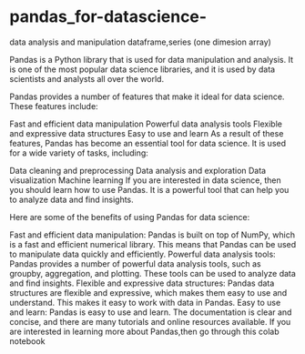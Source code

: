 # pandas_for-datascience-
data analysis and manipulation dataframe,series (one dimesion array) 



Pandas is a Python library that is used for data manipulation and analysis. It is one of the most popular data science libraries, and it is used by data scientists and analysts all over the world.

Pandas provides a number of features that make it ideal for data science. These features include:

Fast and efficient data manipulation
Powerful data analysis tools
Flexible and expressive data structures
Easy to use and learn
As a result of these features, Pandas has become an essential tool for data science. It is used for a wide variety of tasks, including:

Data cleaning and preprocessing
Data analysis and exploration
Data visualization
Machine learning
If you are interested in data science, then you should learn how to use Pandas. It is a powerful tool that can help you to analyze data and find insights.

Here are some of the benefits of using Pandas for data science:

Fast and efficient data manipulation: Pandas is built on top of NumPy, which is a fast and efficient numerical library. This means that Pandas can be used to manipulate data quickly and efficiently.
Powerful data analysis tools: Pandas provides a number of powerful data analysis tools, such as groupby, aggregation, and plotting. These tools can be used to analyze data and find insights.
Flexible and expressive data structures: Pandas data structures are flexible and expressive, which makes them easy to use and understand. This makes it easy to work with data in Pandas.
Easy to use and learn: Pandas is easy to use and learn. The documentation is clear and concise, and there are many tutorials and online resources available.
If you are interested in learning more about Pandas,then go through this colab notebook 
